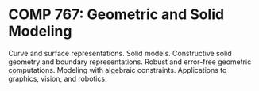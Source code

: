 # COMP 767: Geometric and Solid Modeling

Curve and surface representations. Solid models. Constructive solid geometry and boundary representations. Robust and error-free geometric computations. Modeling with algebraic constraints. Applications to graphics, vision, and robotics.